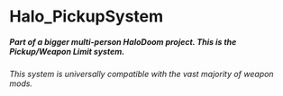 # Halo_PickupSystem
 ##### Part of a bigger multi-person HaloDoom project. This is the Pickup/Weapon Limit system.
 ###### This system is universally compatible with the vast majority of weapon mods.